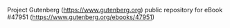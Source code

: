 Project Gutenberg (https://www.gutenberg.org) public repository for eBook #47951 (https://www.gutenberg.org/ebooks/47951)
